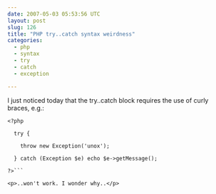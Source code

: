 ```yaml
---
date: 2007-05-03 05:53:56 UTC
layout: post
slug: 126
title: "PHP try..catch syntax weirdness"
categories:
  - php
  - syntax
  - try
  - catch
  - exception

---
```

<p>I just noticed today that the try..catch block requires the use of curly braces, e.g.:</p>

```
<?php

  try {

    throw new Exception('unox');

  } catch (Exception $e) echo $e->getMessage();

?>```

<p>..won't work. I wonder why..</p>
